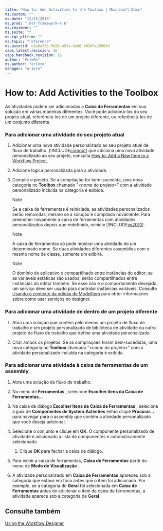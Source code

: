 ```yaml
---
title: "How to: Add Activities to the Toolbox | Microsoft Docs"
ms.custom: ""
ms.date: "12/15/2016"
ms.prod: ".net-framework-4.6"
ms.reviewer: ""
ms.suite: ""
ms.tgt_pltfrm: ""
ms.topic: "reference"
ms.assetid: b3a8a785-5928-457a-8a50-30267e29503d
caps.latest.revision: 16
caps.handback.revision: 16
author: "ErikRe"
ms.author: "erikre"
manager: "erikre"
---
```

# How to: Add Activities to the Toolbox
As atividades podem ser adicionadas a **Caixa de Ferramentas** em sua solução em várias maneiras diferentes.  Você pode adicioná\-los do seu projeto atual, referênciá\-los de um projeto diferente, ou referênciá\-los de um conjunto diferente.  
  
### Para adicionar uma atividade do seu projeto atual  
  
1.  Adicionar uma nova atividade personalizado ao seu projeto atual de fluxo de trabalho.  [!INCLUDE[crabout](../test/includes/crabout_md.md)] que adiciona uma nova atividade personalizado ao seu projeto, consulta [How to: Add a New Item to a Workflow Project](../Topic/How%20to:%20Add%20a%20New%20Item%20to%20a%20Workflow%20Project.md).  
  
2.  Adicione lógica personalizada para a atividade.  
  
3.  Compile o projeto.  Se a compilação for bem\-sucedida, uma nova categoria no **Toolbox** chamado "\<*nome do projeto*\>" com a atividade personalizado incluída na categoria é exibida.  
  
    > [!NOTE]
    >  Se a caixa de ferramentas é reiniciada, as atividades personalizados serão removidas, mesmo se a solução é compilado novamente.  Para preencher novamente a caixa de ferramentas com atividades personalizados depois que redefinido, reinicie [!INCLUDE[vs2010](../modeling/includes/vs2010_md.md)].  
  
    > [!NOTE]
    >  A caixa de ferramentas só pode mostrar uma atividade de um determinado nome.  Se duas atividades diferentes assemblies com o mesmo nome de classe, somente um exibirá.  
  
    > [!NOTE]
    >  O domínio de aplicativo é compartilhado entre instâncias do editor; se as variáveis estáticas são usados, serão compartilhados entre instâncias do editor também.  Se esse não é o comportamento desejado, um serviço deve ser usado para controlar instâncias variáveis.  Consulte [Usando o contexto da edição de ModelItem](../Topic/Using%20the%20ModelItem%20Editing%20Context.md) para obter informações sobre como usar serviços no designer.  
  
### Para adicionar uma atividade de dentro de um projeto diferente  
  
1.  Abra uma solução que contém pelo menos um projeto de fluxo de trabalho e um projeto personalizado de biblioteca de atividade ou outro projeto de fluxo de trabalho que define uma atividade personalizado.  
  
2.  Criar ambos os projetos.  Se as compilações foram bem\-sucedidas, uma nova categoria no **Toolbox** chamado "\<*nome do projeto*\>" com a atividade personalizado incluída na categoria é exibida.  
  
### Para adicionar uma atividade à caixa de ferramentas de um assembly  
  
1.  Abra uma solução de fluxo de trabalho.  
  
2.  No menu de **Ferramentas** , selecione **Escolher itens da Caixa de Ferramentas...**  
  
3.  Na caixa de diálogo **Escolher Itens de Caixa de Ferramentas** , selecione a guia de **Componentes de System.Activities** então clique **Procurar...** para navegar para o assembly que contém a atividade personalizado que você deseja adicionar.  
  
4.  Selecione o conjunto e clique em **OK**.  O componente personalizado de atividade é adicionado à lista de componentes e automaticamente selecionado.  
  
    1.  Clique **OK** para fechar a caixa de diálogo.  
  
5.  Para exibir a caixa de ferramentas, **Caixa de Ferramentas** partir do menu de **Modo de Visualização** .  
  
6.  A atividade personalizado em **Caixa de Ferramentas** apareceu sob a categoria que estava em foco antes que o item foi adicionado.  Por exemplo, se a categoria de **Geral** foi selecionada em **Caixa de Ferramentas** antes de adicionar o item da caixa de ferramentas, a atividade aparece sob a categoria de **Geral** .  
  
## Consulte também  
 [Using the Workflow Designer](../workflow-designer/using-the-workflow-designer.md)